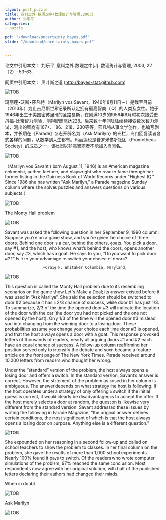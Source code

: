 ```yaml
---
layout: post_puzzle  
title: 意料之外 数理之中(数理统计与管理,2003)
author: 刘乐平
categories:
- puzzle 

pdf: "/download/uncertainty_bayes.pdf"  
slide: "/download/uncertainty_bayes.pdf"  


---
```


论文中引用本文：
刘乐平. 意料之外 数理之中[J]. 数理统计与管理, 2003, 22（2）: 53-63.

网页中引用本文：
贝叶斯之道 (http://bayes-stat.github.com)




![TOB](https://bayes-stat.github.com/images/131201.jpg)

玛丽莲•沃斯•莎凡特（Marilyn vos Savant，1946年8月11日－）是截至目前（2013年）为止吉尼斯世界记录所认定拥有最高智商（IQ）的人类及女性。她于1946年出生于美国密苏里州的圣路易斯，在刚满10岁的1956年9月时初次接受史丹福-比奈智力测验，测得智商高达228。后来数十年间陆陆续续接受数次智力测试，测出的智商有167+、186、218、230等等。莎凡特从事文学创作，也编写剧本，并长期在《Parade》杂志开辟名为〈Ask Marilyn〉的专栏，专门回复读者各式各样的问题，从数学到人生都有。玛丽莲也是普罗米修斯社团（Prometheus Society）的成员之一，该社团以非高智商者不能加入而闻名。

![TOB](https://bayes-stat.github.com/images/131202.jpg)

（Marilyn vos Savant ( born August 11, 1946) is an American magazine columnist, author, lecturer, and playwright who rose to fame through her former listing in the Guinness Book of World Records under "Highest IQ." Since 1986 she has written "Ask Marilyn," a Parade magazine Sunday column where she solves puzzles and answers questions on various subjects.）

![TOB](https://bayes-stat.github.com/images/131203.gif)


The Monty Hall problem


![TOB](https://bayes-stat.github.com/images/131204.jpg)

Savant was asked the following question in her September 9, 1990 column:
Suppose you’re on a game show, and you’re given the choice of three doors. Behind one door is a car, behind the others, goats. You pick a door, say #1, and the host, who knows what’s behind the doors, opens another door, say #3, which has a goat. He says to you, “Do you want to pick door #2?” Is it to your advantage to switch your choice of doors?

                     —Craig F. Whitaker Columbia, Maryland,  


![TOB](https://bayes-stat.github.com/images/131205.jpg)


This question is called the Monty Hall problem due to its resembling scenarios on the game show Let's Make a Deal; its answer existed before it was used in “Ask Marilyn”. She said the selection should be switched to door #2 because it has a 2/3 chance of success, while door #1 has just 1/3. To summarize, 2/3 of the time the opened door #3 will indicate the location of the door with the car (the door you had not picked and the one not opened by the host). Only 1/3 of the time will the opened door #3 mislead you into changing from the winning door to a losing door. These probabilities assume you change your choice each time door #3 is opened, and that the host always opens a door with a goat. This response provoked letters of thousands of readers, nearly all arguing doors #1 and #2 each have an equal chance of success. A follow-up column reaffirming her position served only to intensify the debate and soon became a feature article on the front page of The New York Times. Parade received around 10,000 letters from readers who thought her wrong. 

Under the “standard” version of the problem, the host always opens a losing door and offers a switch. In the standard version, Savant’s answer is correct. However, the statement of the problem as posed in her column is ambiguous. The answer depends on what strategy the host is following. If the host operates under a strategy of only offering a switch if the initial guess is correct, it would clearly be disadvantageous to accept the offer. If the host merely selects a door at random, the question is likewise very different from the standard version. Savant addressed these issues by writing the following in Parade Magazine, “the original answer defines certain conditions, the most significant of which is that the host always opens a losing door on purpose. Anything else is a different question.” 


![TOB](https://bayes-stat.github.com/images/131206.png)

She expounded on her reasoning in a second follow-up and called on school teachers to show the problem to classes. In her final column on the problem, she gave the results of more than 1,000 school experiments. Nearly 100% found it pays to switch. Of the readers who wrote computer simulations of the problem, 97% reached the same conclusion. Most respondents now agree with her original solution, with half of the published letters declaring their authors had changed their minds. 


When in doubt


![TOB](https://bayes-stat.github.com/images/131207.jpg)


Ask Marilyn

![TOB](https://bayes-stat.github.com/images/131208.jpg)





